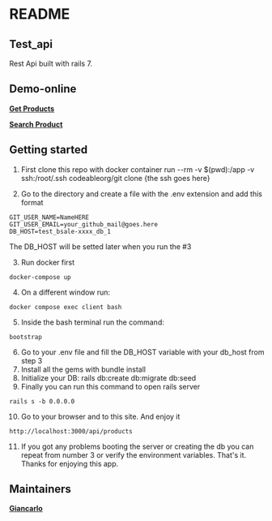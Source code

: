 # README

## Test_api
Rest Api built with rails 7.
## Demo-online
**[Get Products](https://bsale-challenge2022.herokuapp.com/api/products)**

**[Search Product](https://bsale-challenge2022.herokuapp.com/api/products/search?q=coca)**
## Getting started
1. First clone this repo with
docker container run --rm -v $(pwd):/app -v ssh:/root/.ssh codeableorg/git clone {the ssh goes here}

2. Go to the directory and create a file with the .env extension and add this format
```
GIT_USER_NAME=NameHERE
GIT_USER_EMAIL=your_github_mail@goes.here
DB_HOST=test_bsale-xxxx_db_1
```
The DB_HOST will be setted later when you run the #3

3. Run docker first
```
docker-compose up
```
4. On a different window run:
 ```
 docker compose exec client bash
 ```
5. Inside the bash terminal run the command:
 ```
bootstrap 
 ```
6. Go to your .env file and fill the DB_HOST variable with your db_host from step 3
7. Install all the gems with bundle install
8. Initialize your DB: rails db:create db:migrate db:seed
9. Finally you can run this command to open rails server
```
rails s -b 0.0.0.0
```
10. Go to your browser and to this site. And enjoy it
```
http://localhost:3000/api/products
```

11. If you got any problems booting the server or creating the db you can repeat from number 3 or verify the environment variables. That's it. Thanks for enjoying this app.
## Maintainers
 **[Giancarlo](https://github.com/jewelazo)**
